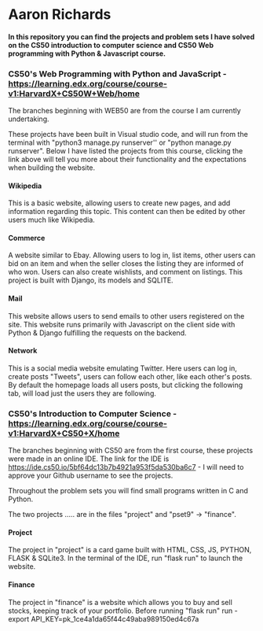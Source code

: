 # Aaron Richards

#### In this repository you can find the projects and problem sets I have solved on the CS50 introduction to computer science and CS50 Web programming with Python & Javascript course.

### CS50's Web Programming with Python and JavaScript - https://learning.edx.org/course/course-v1:HarvardX+CS50W+Web/home

The branches beginning with WEB50 are from the course I am currently undertaking. 

These projects have been built in Visual studio code, and will run from the terminal with "python3 manage.py runserver'' or "python manage.py runserver".
Below I have listed the projects from this course, clicking the link above will tell you more about their functionality and the expectations when building the website. 

#### Wikipedia
This is a basic website, allowing users to create new pages, and add information regarding this topic. This content can then be edited by other users much like Wikipedia. 

#### Commerce
A website similar to Ebay. Allowing users to log in, list items, other users can bid on an item and when the seller closes the listing they are informed of who won. Users can also create wishlists, and comment on listings. This project is built with Django, its models and SQLITE. 

#### Mail
This website allows users to send emails to other users registered on the site. This website runs primarily with Javascript on the client side with Python & Django fulfilling the requests on the backend.

#### Network
This is a social media website emulating Twitter. Here users can log in, create posts "Tweets", users can follow each other, like each other's posts. By default the homepage loads all users posts, but clicking the following tab, will load just the users they are following. 


### CS50's Introduction to Computer Science - https://learning.edx.org/course/course-v1:HarvardX+CS50+X/home

The branches beginning with CS50 are from the first course, these projects were made in an online IDE. The link for the IDE is https://ide.cs50.io/5bf64dc13b7b4921a953f5da530ba6c7 - I will need to approve your Github username to see the projects. 

Throughout the problem sets you will find small programs written in C and Python. 

The two projects ..... are in the files "project" and "pset9" -> "finance".

#### Project
The project in "project" is a card game built with HTML, CSS, JS, PYTHON, FLASK & SQLite3. In the terminal of the IDE, run "flask run" to launch the website. 

#### Finance
The project in "finance" is a website which allows you to buy and sell stocks, keeping track of your portfolio. 
Before running "flask run" run - export API_KEY=pk_1ce4a1da65f44c49aba989150ed4c67a
 




